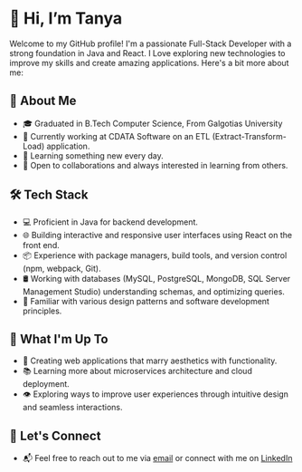 # 👋 Hi, I’m Tanya

Welcome to my GitHub profile! I'm a passionate Full-Stack Developer with a strong foundation in Java and React. I Love exploring new technologies to improve my skills and create amazing applications. Here's a bit more about me:

## 👀 About Me

- 🎓 Graduated in B.Tech Computer Science, From Galgotias University
- 💼 Currently working at CDATA Software on an ETL (Extract-Transform-Load) application.
- 🌱 Learning something new every day.
- 🤝 Open to collaborations and always interested in learning from others.

## 🛠️ Tech Stack

- 💻 Proficient in Java for backend development.
- 🌐 Building interactive and responsive user interfaces using React on the front end.
- 📦 Experience with package managers, build tools, and version control (npm, webpack, Git).
- 🛢️ Working with databases (MySQL, PostgreSQL, MongoDB, SQL Server Management Studio) understanding schemas, and optimizing queries.
- 🧰 Familiar with various design patterns and software development principles.

## 🔧 What I'm Up To

- 🚀 Creating web applications that marry aesthetics with functionality.
- 📚 Learning more about microservices architecture and cloud deployment.
- 👁️ Exploring ways to improve user experiences through intuitive design and seamless interactions.

## 🌟 Let's Connect

- 📬 Feel free to reach out to me via [email](tanyachapahadi@gmail.com) or connect with me on [LinkedIn](https://www.linkedin.com/in/tanyacharanpahadi29/)
